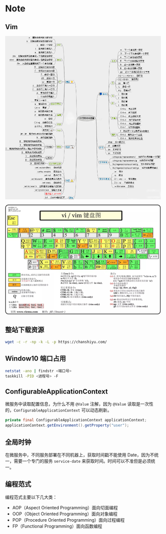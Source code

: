 # Note

## Vim

![Vim 常用命令](/IMAGES/2019/note/Vim常用命令.jpg)

![Vim 键盘图](/IMAGES/2019/note/Vim键盘图.jpg)

## 整站下载资源

```bash
wget -c -r -np -k -L -p https://chanshiyu.com/
```

## Window10 端口占用

```bash
netstat -ano | findstr <端口号>
taskkill -PID <进程号> -F
```

## ConfigurableApplicationContext

微服务中读取配置信息，为什么不用 `@Value` 注解，因为 `@Value` 读取是一次性的，`ConfigurableApplicationContext` 可以动态刷新。

```java
private final ConfigurableApplicationContext applicationContext;
applicationContext.getEnvironment().getProperty("user");
```

## 全局时钟

在微服务中，不同服务部署在不同机器上，获取时间戳不能使用 Date，因为不统一，需要一个专门的服务 `service-date` 来获取时间。时间可以不准但是必须统一。

## 编程范式

编程范式主要以下几大类：

- AOP（Aspect Oriented Programming）面向切面编程
- OOP（Object Oriented Programming）面向对象编程
- POP（Procedure Oriented Programming）面向过程编程
- FP（Functional Programming）面向函数编程
